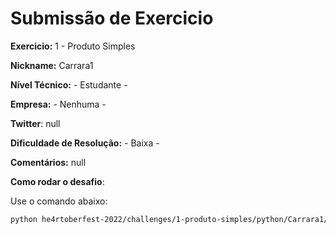 # Submissão de Exercicio

**Exercicio:** 1 - Produto Simples

**Nickname:** Carrara1

**Nível Técnico:** - Estudante -

**Empresa:** - Nenhuma -

**Twitter**: null

**Dificuldade de Resolução:** - Baixa -

**Comentários:** null

**Como rodar o desafio**:

Use o comando abaixo:

```bash
python he4rtoberfest-2022/challenges/1-produto-simples/python/Carrara1/produto-simples.py
```

